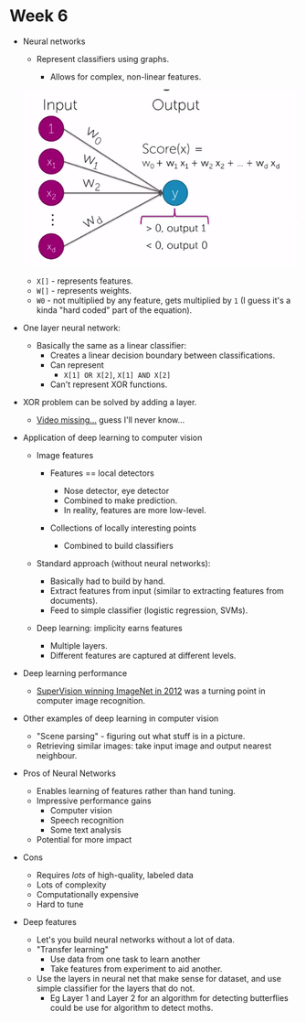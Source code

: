 # Week 6

* Neural networks

  * Represent classifiers using graphs.

    * Allows for complex, non-linear features.

  <img src="./images/basic-neural-network.png"></img>

  * ``X[]`` - represents features.
  * ``W[]`` - represents weights.
  * ``W0`` - not multiplied by any feature, gets multiplied by ``1`` (I guess it's a kinda "hard coded" part of the equation).

* One layer neural network:

  * Basically the same as a linear classifier:
    * Creates a linear decision boundary between classifications.
    * Can represent
      * ``X[1] OR X[2]``, ``X[1] AND X[2]``
    * Can't represent XOR functions.

* XOR problem can be solved by adding a layer.

  * [Video missing...](https://www.coursera.org/learn/ml-foundations/lecture/iJyru/learning-very-non-linear-features-with-neural-networks/discussions/Qm4R4G9OEeWDzg4yGnIlTw#input-container) guess I'll never know...

* Application of deep learning to computer vision

  * Image features

    * Features == local detectors

      * Nose detector, eye detector
      * Combined to make prediction.
      * In reality, features are more low-level.

    * Collections of locally interesting points

      * Combined to build classifiers

  * Standard approach (without neural networks):

    * Basically had to build by hand.
    * Extract features from input (similar to extracting features from documents).
    * Feed to simple classifier (logistic regression, SVMs).

  * Deep learning: implicity earns features

    * Multiple layers.
    * Different features are captured at different levels.

* Deep learning performance

  * [SuperVision winning ImageNet in 2012](http://www.technologyreview.com/view/530561/the-revolutionary-technique-that-quietly-changed-machine-vision-forever/) was a turning point in computer image recognition.

* Other examples of deep learning in computer vision

  * "Scene parsing" - figuring out what stuff is in a picture.
  * Retrieving similar images: take input image and output nearest neighbour.

* Pros of Neural Networks

  * Enables learning of features rather than hand tuning.
  * Impressive performance gains
    * Computer vision
    * Speech recognition
    * Some text analysis
  * Potential for more impact

* Cons
  
  * Requires *lots* of high-quality, labeled data
  * Lots of complexity
  * Computationally expensive
  * Hard to tune

* Deep features

  * Let's you build neural networks without a lot of data.
  * "Transfer learning"
    * Use data from one task to learn another
    * Take features from experiment to aid another.
  * Use the layers in neural net that make sense for dataset, and use simple classifier for the layers that do not.
    * Eg Layer 1 and Layer 2 for an algorithm for detecting butterflies could be use for algorithm to detect moths.
